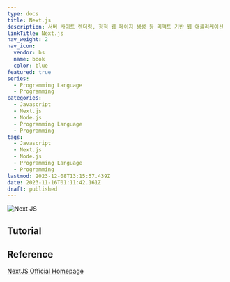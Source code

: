 ```yaml
---
type: docs
title: Next.js
description: 서버 사이트 렌더링, 정적 웹 페이지 생성 등 리액트 기반 웹 애플리케이션 기능들을 가능케 하는 Node.js 위에서 빌드된 오픈 소스 웹 개발 프레임워크
linkTitle: Next.js
nav_weight: 2
nav_icon:
  vendor: bs
  name: book
  color: blue
featured: true
series:
  - Programming Language
  - Programming
categories:
  - Javascript
  - Next.js
  - Node.js
  - Programming Language
  - Programming
tags:
  - Javascript
  - Next.js
  - Node.js
  - Programming Language
  - Programming
lastmod: 2023-12-08T13:15:57.439Z
date: 2023-11-16T01:11:42.161Z
draft: published
---
```


![Next JS](/programming/next-js.png#center "https://velog.io/@bang04/NextJS-%ED%95%B5%EC%8B%AC%EA%B8%B0%EB%8A%A5-3%EA%B0%80%EC%A7%80-%EC%A0%95%EB%A6%AC")

## Tutorial

## Reference

[NextJS Official Homepage](https://nextjs.org/)
